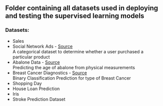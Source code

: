 ## Folder containing all datasets used in deploying and testing the supervised learning models

### Datasets:

- Sales
- Social Network Ads - [Source](https://www.kaggle.com/datasets/rakeshrau/social-network-ads)<br>
      A categorical dataset to determine whether a user purchased a particular product     
- Abalone Data - [Source](https://www.kaggle.com/datasets/rodolfomendes/abalone-dataset)<br>
      Predicting the age of abalone from physical measurements
- Breast Cancer Diagnostics - [Source](https://www.kaggle.com/datasets/yasserh/breast-cancer-dataset)<br>
      Binary Classification Prediction for type of Breast Cancer
- Shopping Day
- House Loan Prediction
- Iris
- Stroke Prediction Dataset
